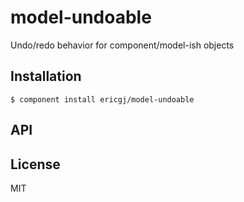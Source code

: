 
# model-undoable

  Undo/redo behavior for component/model-ish objects

## Installation

    $ component install ericgj/model-undoable

## API

   

## License

  MIT
